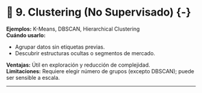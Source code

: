 # 📏 **9. Clustering (No Supervisado)** {-}  

**Ejemplos:** K-Means, DBSCAN, Hierarchical Clustering  
**Cuándo usarlo:**   

* Agrupar datos sin etiquetas previas.
* Descubrir estructuras ocultas o segmentos de mercado.

**Ventajas:** Útil en exploración y reducción de complejidad.   
**Limitaciones:** Requiere elegir número de grupos (excepto DBSCAN); puede ser sensible a escala.

---
